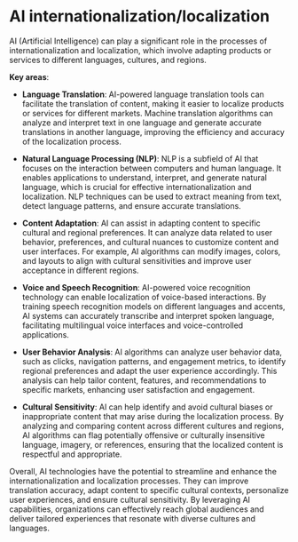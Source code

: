 # AI internationalization/localization

AI (Artificial Intelligence) can play a significant role in the processes of internationalization and localization, which involve adapting products or services to different languages, cultures, and regions.

**Key areas**:

* **Language Translation**: AI-powered language translation tools can facilitate the translation of content, making it easier to localize products or services for different markets. Machine translation algorithms can analyze and interpret text in one language and generate accurate translations in another language, improving the efficiency and accuracy of the localization process.

* **Natural Language Processing (NLP)**: NLP is a subfield of AI that focuses on the interaction between computers and human language. It enables applications to understand, interpret, and generate natural language, which is crucial for effective internationalization and localization. NLP techniques can be used to extract meaning from text, detect language patterns, and ensure accurate translations.

* **Content Adaptation**: AI can assist in adapting content to specific cultural and regional preferences. It can analyze data related to user behavior, preferences, and cultural nuances to customize content and user interfaces. For example, AI algorithms can modify images, colors, and layouts to align with cultural sensitivities and improve user acceptance in different regions.

* **Voice and Speech Recognition**: AI-powered voice recognition technology can enable localization of voice-based interactions. By training speech recognition models on different languages and accents, AI systems can accurately transcribe and interpret spoken language, facilitating multilingual voice interfaces and voice-controlled applications.

* **User Behavior Analysis**: AI algorithms can analyze user behavior data, such as clicks, navigation patterns, and engagement metrics, to identify regional preferences and adapt the user experience accordingly. This analysis can help tailor content, features, and recommendations to specific markets, enhancing user satisfaction and engagement.

* **Cultural Sensitivity**: AI can help identify and avoid cultural biases or inappropriate content that may arise during the localization process. By analyzing and comparing content across different cultures and regions, AI algorithms can flag potentially offensive or culturally insensitive language, imagery, or references, ensuring that the localized content is respectful and appropriate.

Overall, AI technologies have the potential to streamline and enhance the internationalization and localization processes. They can improve translation accuracy, adapt content to specific cultural contexts, personalize user experiences, and ensure cultural sensitivity. By leveraging AI capabilities, organizations can effectively reach global audiences and deliver tailored experiences that resonate with diverse cultures and languages.
